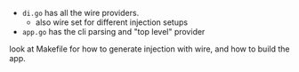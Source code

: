 
- `di.go` has all the wire providers.
  - also wire set for different injection setups
- `app.go` has the cli parsing and "top level" provider

look at Makefile for how to generate injection with wire, and how to build the app.